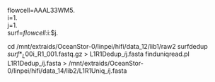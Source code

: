 flowcell=AAAL33WM5.   
i=1.   
j=1.   
surf=$flowcell:$i:$j. 

cd /mnt/extraids/OceanStor-0/linpei/hifi/data_12/lib1/raw2
surfdedup $surf *_L00$i\_R1_001.fastq.gz > L1R1Dedup_$i$j.fasta
finduniqread.pl L1R1Dedup_$i$j.fasta > /mnt/extraids/OceanStor-0/linpei/hifi/data_14/lib2/L1R1Uniq_$i$j.fasta
